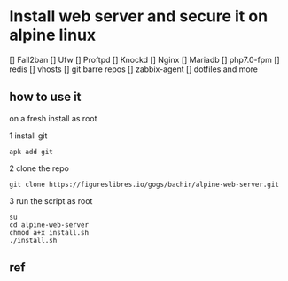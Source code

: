 # Install web server and secure it on alpine linux

[] Fail2ban
[] Ufw
[] Proftpd
[] Knockd
[] Nginx
[] Mariadb
[] php7.0-fpm
[] redis
[] vhosts
[] git barre repos
[] zabbix-agent
[] dotfiles and more

## how to use it
on a fresh install
as root

1 install git
```
apk add git
```

2 clone the repo
```
git clone https://figureslibres.io/gogs/bachir/alpine-web-server.git
```

3 run the script as root
```
su
cd alpine-web-server
chmod a+x install.sh
./install.sh

```

## ref
